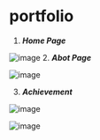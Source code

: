 # portfolio

1. ***Home Page***

![image](https://github.com/shanmugamtech/portfolio/assets/107739312/e808beea-a873-4740-a559-dc4d0c487b5a)
2. ***Abot Page***

![image](https://github.com/shanmugamtech/portfolio/assets/107739312/60a59f40-8045-437c-a17c-4d7f3b88f06d)

3. ***Achievement***

![image](https://github.com/shanmugamtech/portfolio/assets/107739312/1eb99549-7445-45d5-bbae-5afea5f679fa)

![image](https://github.com/shanmugamtech/portfolio/assets/107739312/d3f92f69-0dc6-4047-8ef6-a0e135714ad2)

